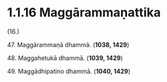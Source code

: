 # 1.1.16 Maggārammaṇattika

(16.)

47\. Maggārammaṇā dhammā. (**1038, 1429**)

48\. Maggahetukā dhammā. (**1039, 1429**)

49\. Maggādhipatino dhammā. (**1040, 1429**)
